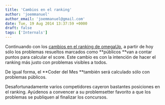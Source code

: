 ```yaml
---
title: 'Cambios en el ranking'
author: 'joemmanuel'
author_email: 'joemmanuel@gmail.com'
date: Tue, 19 Aug 2014 13:37:59 +0000
draft: false
tags: ['Internals']
---
```


Continuando con los [cambios en el ranking de omegaUp](http://blog.omegaup.com/2014/06/el-nuevo-ranking-de-omegaup/), a partir de hoy sólo los problemas resueltos marcados como **públicos **van a contar puntos para calcular el score. Este cambio es con la intención de hacer el ranking más justo con problemas visibles a todos.

De igual forma, el **Coder del Mes **también será calculado sólo con problemas públicos.

Desafortunadamente varios competidores cayeron bastantes posiciones en el ranking. Ayúdenos a convencer a su problemsetter favorito a que los problemas se publiquen al finalizar los concursos.